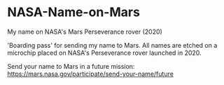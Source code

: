 # NASA-Name-on-Mars
My name on NASA's Mars Perseverance rover (2020)

'Boarding pass' for sending my name to Mars. All names are etched on a microchip placed on NASA's Perseverance rover launched in 2020. 

Send your name to Mars in a future mission: https://mars.nasa.gov/participate/send-your-name/future
